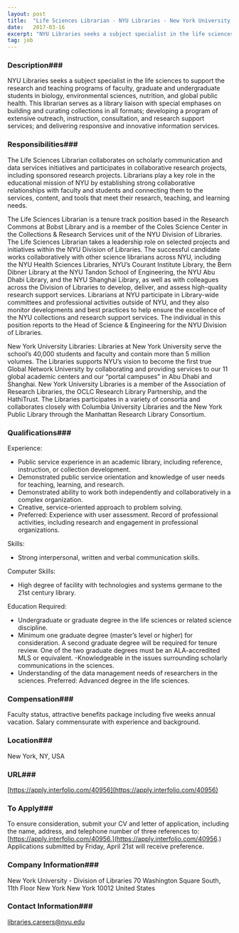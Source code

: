 ```yaml
---
layout: post
title:  "Life Sciences Librarian - NYU Libraries - New York University Libraries"
date:   2017-03-16
excerpt: "NYU Libraries seeks a subject specialist in the life sciences to support the research and teaching programs of faculty, graduate and undergraduate students in biology, environmental sciences, nutrition, and global public health. This librarian serves as a library liaison with special emphases on building and curating collections in all formats;..."
tag: job
---
```


### Description###

NYU Libraries seeks a subject specialist in the life sciences to support the research and teaching programs of faculty, graduate and undergraduate students in biology, environmental sciences, nutrition, and global public health.  This librarian serves as a library liaison with special emphases on building and curating collections in all formats; developing a program of extensive outreach, instruction, consultation, and research support services; and delivering responsive and innovative information services.


### Responsibilities###

The Life Sciences Librarian collaborates on scholarly communication and data services initiatives and participates in collaborative research projects, including sponsored research projects.  Librarians play a key role in the educational mission of NYU by establishing strong collaborative relationships with faculty and students and connecting them to the services, content, and tools that meet their research, teaching, and learning needs.

The Life Sciences Librarian is a tenure track position based in the Research Commons at Bobst Library and is a member of the Coles Science Center in the Collections & Research Services unit of the NYU Division of Libraries.   The Life Sciences Librarian takes a leadership role on selected projects and initiatives within the NYU Division of Libraries.  The successful candidate works collaboratively with other science librarians across NYU, including the NYU Health Sciences Libraries, NYU’s Courant Institute Library, the Bern Dibner Library at the NYU Tandon School of Engineering, the NYU Abu Dhabi Library, and the NYU Shanghai Library, as well as with colleagues across the Division of Libraries to develop, deliver, and assess high-quality research support services.  Librarians at NYU participate in Library-wide committees and professional activities outside of NYU, and they also monitor developments and best practices to help ensure the excellence of the NYU collections and research support services.  The individual in this position reports to the Head of Science & Engineering for the NYU Division of Libraries.

New York University Libraries: Libraries at New York University serve the school’s 40,000 students and faculty and contain more than 5 million volumes. The Libraries supports NYU’s vision to become the first true Global Network University by collaborating and providing services to our 11 global academic centers and our “portal campuses” in Abu Dhabi and Shanghai.   New York University Libraries is a member of the Association of Research Libraries, the OCLC Research Library Partnership, and the HathiTrust. The Libraries participates in a variety of consortia and collaborates closely with Columbia University Libraries and the New York Public Library through the Manhattan Research Library Consortium.


### Qualifications###

Experience:
- Public service experience in an academic library, including reference, instruction, or collection development.
- Demonstrated public service orientation and knowledge of user needs for teaching, learning, and research.
- Demonstrated ability to work both independently and collaboratively in a complex organization.
- Creative, service-oriented approach to problem solving.
- Preferred: Experience with user assessment. Record of professional activities, including research and engagement in professional organizations.

Skills:
- Strong interpersonal, written and verbal communication skills.

Computer Skills:
- High degree of facility with technologies and systems germane to the 21st century library.

Education Required:
- Undergraduate or graduate degree in the life sciences or related science discipline.
- Minimum one graduate degree (master’s level or higher) for consideration. A second graduate degree will be required for tenure review. One of the two graduate degrees must be an ALA-accredited MLS or equivalent.
-Knowledgeable in the issues surrounding scholarly communications in the sciences.
- Understanding of the data management needs of researchers in the sciences.
Preferred: Advanced degree in the life sciences.


### Compensation###

Faculty status, attractive benefits package including five weeks annual vacation. Salary commensurate with experience and background. 


### Location###

New York, NY, USA


### URL###

[https://apply.interfolio.com/40956](https://apply.interfolio.com/40956)

### To Apply###

To ensure consideration, submit your CV and letter of application, including the name, address, and telephone number of three references to: [https://apply.interfolio.com/40956.](https://apply.interfolio.com/40956.) Applications submitted by Friday, April 21st will receive preference.


### Company Information###

New York University - Division of Libraries
70 Washington Square South, 11th Floor
New York New York 10012
United States


### Contact Information###

libraries.careers@nyu.edu

